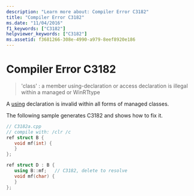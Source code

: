 ```yaml
---
description: "Learn more about: Compiler Error C3182"
title: "Compiler Error C3182"
ms.date: "11/04/2016"
f1_keywords: ["C3182"]
helpviewer_keywords: ["C3182"]
ms.assetid: f3681266-308e-4990-a979-8eef8920e186
---
```

# Compiler Error C3182

> 'class' : a member using-declaration or access declaration is illegal within a managed or WinRTtype

A [using](../../cpp/using-declaration.md) declaration is invalid within all forms of managed classes.

The following sample generates C3182 and shows how to fix it.

```cpp
// C3182a.cpp
// compile with: /clr /c
ref struct B {
   void mf(int) {
   }
};

ref struct D : B {
   using B::mf;   // C3182, delete to resolve
   void mf(char) {
   }
};
```
